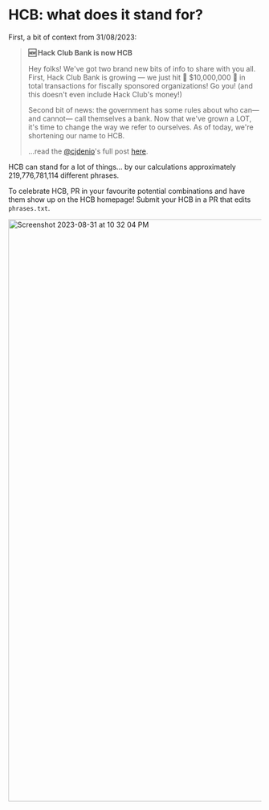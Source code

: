 # HCB: what does it stand for? 

First, a bit of context from 31/08/2023:

> **🆕 Hack Club Bank is now HCB**
> 
> Hey folks! We've got two brand new bits of info to share with you all. First, Hack Club Bank is growing — we just hit 💸 $10,000,000 💸 in total transactions for fiscally sponsored organizations! Go you! (and this doesn't even include Hack Club's money!)
>
>Second bit of news: the government has some rules about who can— and cannot— call themselves a bank. Now that we've grown a LOT, it's time to change the way we refer to ourselves. As of today, we're shortening our name to HCB.
>
> ...read the [@cjdenio](https://github.com/cjdenio)'s full post [here](https://changelog.hcb.hackclub.com/hack-club-bank-is-now-hcb-273207).

HCB can stand for a lot of things... by our calculations approximately 219,776,781,114 different phrases.

To celebrate HCB, PR in your favourite potential combinations and have them show up on the HCB homepage! Submit your HCB in a PR that edits `phrases.txt`.

<img width="1158" alt="Screenshot 2023-08-31 at 10 32 04 PM" src="https://github.com/hackclub/hcb-expansions/assets/39828164/3d47a405-79c4-46d0-9a85-82ecc75f1ab3">
